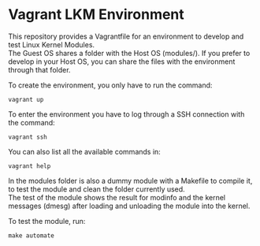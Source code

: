 # Vagrant LKM Environment
This repository provides a Vagrantfile for an environment to develop and test Linux Kernel Modules.  
The Guest OS shares a folder with the Host OS (modules/). If you prefer to develop in your Host OS, you can share the files with the environment through that folder.

To create the environment, you only have to run the command:  
```
vagrant up
```

To enter the environment you have to log through a SSH connection with the command:  
```
vagrant ssh
```

You can also list all the available commands in:  
```
vagrant help
```

In the modules folder is also a dummy module with a Makefile to compile it, to test the module and clean the folder currently used.  
The test of the module shows the result for modinfo and the kernel messages (dmesg) after loading and unloading the module into the kernel.

To test the module, run:  
```
make automate
```
